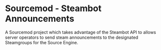 # Sourcemod - Steambot Announcements
A Sourcemod project which takes advantage of the Steambot API to allows server operators to send steam announcements to the designated Steamgroups for the Source Engine.